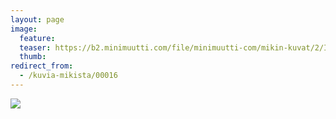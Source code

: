 ```yaml
---
layout: page
image:
  feature:
  teaser: https://b2.minimuutti.com/file/minimuutti-com/mikin-kuvat/2/IMG23835-245px.jpg
  thumb:
redirect_from:
  - /kuvia-mikista/00016
---
```


[![](https://b2.minimuutti.com/file/minimuutti-com/mikin-kuvat/3/IMG23835-800px.jpg)](https://dl.dropboxusercontent.com/sh/ea1wtnz7z734o12/AAASih0FtnC8yvZpG2Q3QyR3a/mikin-kuvat/3/IMG23835.jpg)
